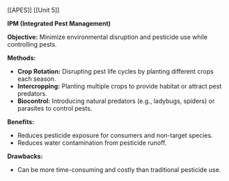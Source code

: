 [[APES]]
[[Unit 5]]


**IPM (Integrated Pest Management)**

**Objective:** Minimize environmental disruption and pesticide use while controlling pests.

**Methods:**

* **Crop Rotation:** Disrupting pest life cycles by planting different crops each season.
* **Intercropping:** Planting multiple crops to provide habitat or attract pest predators.
* **Biocontrol:** Introducing natural predators (e.g., ladybugs, spiders) or parasites to control pests.

**Benefits:**

* Reduces pesticide exposure for consumers and non-target species.
* Reduces water contamination from pesticide runoff.

**Drawbacks:**

* Can be more time-consuming and costly than traditional pesticide use.